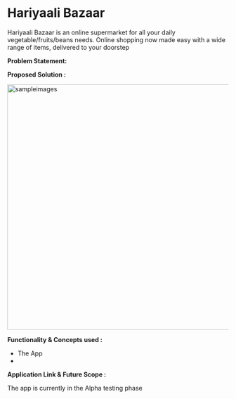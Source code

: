 # Hariyaali Bazaar

 Hariyaali Bazaar is an online supermarket for all your daily vegetable/fruits/beans needs. Online shopping now made easy with a wide range of items, delivered to your doorstep

<b> Problem Statement: </b>


<b> Proposed Solution : </b>


<img width="559" alt="sampleimages" src="https://user-images.githubusercontent.com/18289261/142846646-a6858641-ad88-43aa-b8bb-b690fd7126f1.png">
    	  	
<b> Functionality & Concepts used : </b>

- The App 
-
<b> Application Link & Future Scope : </b>

The app is currently in the Alpha testing phase 
